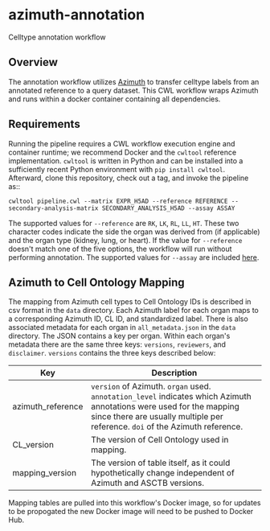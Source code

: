 # azimuth-annotation

Celltype annotation workflow

Overview
--------

The annotation workflow utilizes [Azimuth](https://github.com/satijalab/azimuth) to transfer celltype labels from an annotated reference to a query dataset. This CWL workflow wraps Azimuth and runs within a docker container containing all dependencies.

Requirements
------------

Running the pipeline requires a CWL workflow execution engine and container
runtime; we recommend Docker and the ``cwltool`` reference implementation.
``cwltool`` is written in Python and can be installed into a sufficiently
recent Python environment with ``pip install cwltool``. Afterward, clone this
repository, check out a tag, and invoke the pipeline as::
```
cwltool pipeline.cwl --matrix EXPR_H5AD --reference REFERENCE --secondary-analysis-matrix SECONDARY_ANALYSIS_H5AD --assay ASSAY
```
The supported values for ``--reference`` are ``RK``, ``LK``, ``RL``, ``LL``, ``HT``. These two character codes indicate the side the organ was derived from (if applicable) and the organ type (kidney, lung, or heart). If the value for ``--reference`` doesn't match one of the five options, the workflow will run without performing annotation. 
The supported values for ``--assay`` are included [here](https://github.com/hubmapconsortium/expr-h5ad-adjust/blob/main/bin/expr_h5ad_adjust.py).

Azimuth to Cell Ontology Mapping
-------------------------

The mapping from Azimuth cell types to Cell Ontology IDs is described in csv format in the ``data`` directory. Each Azimuth label for each organ maps to a corresponding Azimuth ID, CL ID, and standardized label. There is also associated metadata for each organ in ``all_metadata.json`` in the ``data`` directory. The JSON contains a key per organ. Within each organ's metadata there are the same three keys: ``versions``,  ``reviewers``,  and ``disclaimer``. ``versions`` contains the three keys described below:

Key | Description
--- | ---
azimuth_reference | ``version`` of Azimuth. ``organ`` used. ``annotation_level`` indicates which Azimuth annotations were used for the mapping since there are usually multiple per reference. ``doi`` of the Azimuth reference. 
CL_version | The version of Cell Ontology used in mapping.
mapping_version | The version of table itself, as it could hypothetically change independent of Azimuth and ASCTB versions.


Mapping tables are pulled into this workflow's Docker image, so for updates to be propogated the new Docker image will need to be pushed to Docker Hub.
